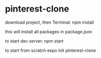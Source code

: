 # pinterest-clone

download project, then Terminal:
npm install

this will install all packages in package.json


to start dev server:
npm start

to start from scratch
expo init pinterest-clone
